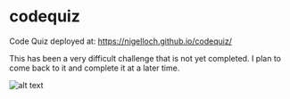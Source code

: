 # codequiz

Code Quiz deployed at:  https://nigelloch.github.io/codequiz/

This has been a very difficult challenge that is not yet completed. I plan to come back to it and complete it at a later time. 

![alt text](https://github.com/nigelloch/codequiz/blob/[branch]/image.jpg?raw=true)